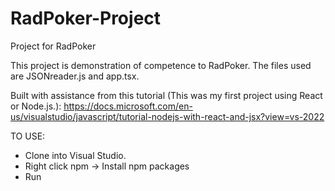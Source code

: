 # RadPoker-Project
Project for RadPoker

This project is demonstration of competence to RadPoker. The files used are JSONreader.js and app.tsx.

Built with assistance from this tutorial (This was my first project using React or Node.js.): https://docs.microsoft.com/en-us/visualstudio/javascript/tutorial-nodejs-with-react-and-jsx?view=vs-2022

TO USE:
- Clone into Visual Studio.
- Right click npm -> Install npm packages
- Run
